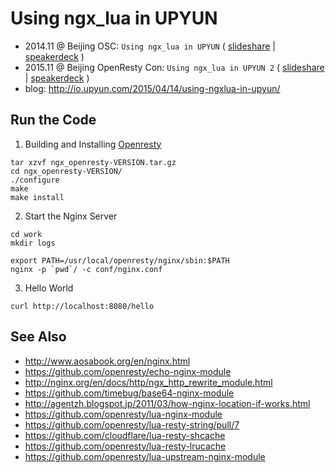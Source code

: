 # Using ngx_lua in UPYUN

* 2014.11 @ Beijing OSC: `Using ngx_lua in UPYUN` ( [slideshare](http://www.slideshare.net/timebug/using-ngxlua-in-upyun) | [speakerdeck](https://speakerdeck.com/timebug/using-ngx-lua-in-upyun) )
* 2015.11 @ Beijing OpenResty Con: `Using ngx_lua in UPYUN 2` ( [slideshare](http://www.slideshare.net/timebug/using-ngxlua-in-upyun-2) | [speakerdeck](https://speakerdeck.com/timebug/using-ngx-lua-in-upyun-2) )
* blog: <http://io.upyun.com/2015/04/14/using-ngxlua-in-upyun/>

## Run the Code

1) Building and Installing [Openresty](http://openresty.org/)

```
tar xzvf ngx_openresty-VERSION.tar.gz
cd ngx_openresty-VERSION/
./configure
make
make install
```

2) Start the Nginx Server

```
cd work
mkdir logs

export PATH=/usr/local/openresty/nginx/sbin:$PATH
nginx -p `pwd`/ -c conf/nginx.conf
```

3) Hello World

```
curl http://localhost:8080/hello
```

## See Also

* <http://www.aosabook.org/en/nginx.html>
* <https://github.com/openresty/echo-nginx-module>
* <http://nginx.org/en/docs/http/ngx_http_rewrite_module.html>
* <https://github.com/timebug/base64-nginx-module>
* <http://agentzh.blogspot.jp/2011/03/how-nginx-location-if-works.html>
* <https://github.com/openresty/lua-nginx-module>
* <https://github.com/openresty/lua-resty-string/pull/7>
* <https://github.com/cloudflare/lua-resty-shcache>
* <https://github.com/openresty/lua-resty-lrucache>
* <https://github.com/openresty/lua-upstream-nginx-module>
